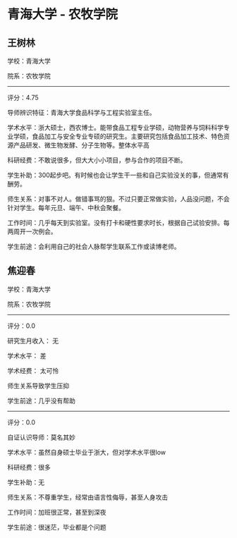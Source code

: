 # 青海大学 - 农牧学院

## 王树林

学校：青海大学

院系：农牧学院

* * *

评分：4.75

导师辨识特征：青海大学食品科学与工程实验室主任。

学术水平：浙大硕士，西农博士。能带食品工程专业学硕，动物营养与饲料科学专业学硕，食品加工与安全专业专硕的研究生。主要研究包括食品加工技术、特色资源产品研发、微生物发酵、分子生物等。整体水平高

科研经费：不敢说很多，但大大小小项目，参与合作的项目不断。

学生补助：300起步吧。有时候也会让学生干一些和自己实验没关的事，但通常有酬劳。

师生关系：对事不对人。做错事骂的狠。不过只要正常做实验，人品没问题，不会针对学生。每年元旦、端午、中秋会聚餐。

工作时间：几乎每天到实验室。没有打卡和硬性要求时长，根据自己试验安排。每两周开一次例会。

学生前途：会利用自己的社会人脉帮学生联系工作或读博老师。

## 焦迎春

学校：青海大学

院系：农牧学院

* * *

评分：0.0

研究生月收入： 无

学术水平： 差

学术经费： 太可怜

师生关系导致学生压抑

学生前途：几乎没有帮助

* * *

评分：0.0

自证认识导师：莫名其妙

学术水平：虽然自身硕士毕业于浙大，但对学术水平很low

科研经费：很多

学生补助：无

师生关系：不尊重学生，经常由语言性侮辱，甚至人身攻击

工作时间：加班很正常，甚至到深夜

学生前途：很迷茫，毕业都是个问题